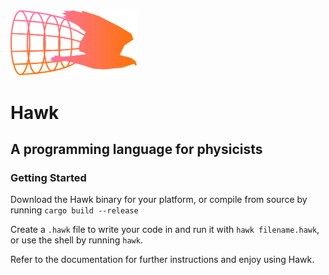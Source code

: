 <img src="docs/logo_v1.svg" alt="logo" width="40%"/>

# Hawk

## A programming language for physicists

### Getting Started

Download the Hawk binary for your platform, or compile from source by running `cargo build --release`

Create a `.hawk` file to write your code in and run it with `hawk filename.hawk`, or use the shell by running `hawk`. 

Refer to the documentation for further instructions and enjoy using Hawk.